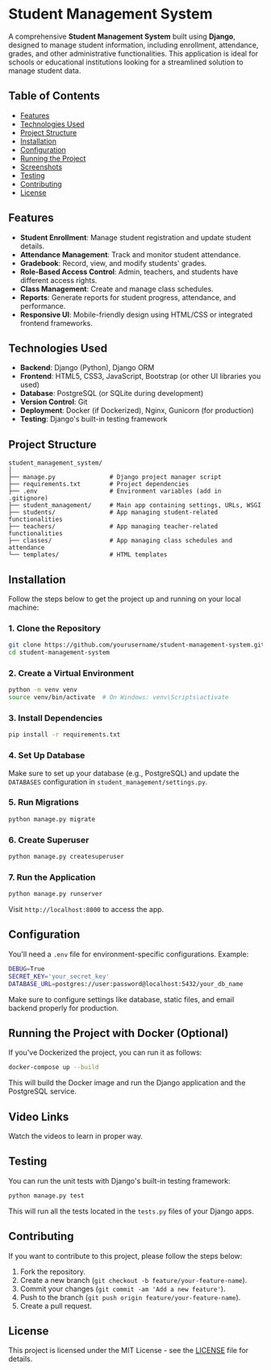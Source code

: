

# **Student Management System**

A comprehensive **Student Management System** built using **Django**, designed to manage student information, including enrollment, attendance, grades, and other administrative functionalities. This application is ideal for schools or educational institutions looking for a streamlined solution to manage student data.

## **Table of Contents**
- [Features](#features)
- [Technologies Used](#technologies-used)
- [Project Structure](#project-structure)
- [Installation](#installation)
- [Configuration](#configuration)
- [Running the Project](#running-the-project)
- [Screenshots](#screenshots)
- [Testing](#testing)
- [Contributing](#contributing)
- [License](#license)

## **Features**
- **Student Enrollment**: Manage student registration and update student details.
- **Attendance Management**: Track and monitor student attendance.
- **Gradebook**: Record, view, and modify students' grades.
- **Role-Based Access Control**: Admin, teachers, and students have different access rights.
- **Class Management**: Create and manage class schedules.
- **Reports**: Generate reports for student progress, attendance, and performance.
- **Responsive UI**: Mobile-friendly design using HTML/CSS or integrated frontend frameworks.

## **Technologies Used**
- **Backend**: Django (Python), Django ORM
- **Frontend**: HTML5, CSS3, JavaScript, Bootstrap (or other UI libraries you used)
- **Database**: PostgreSQL (or SQLite during development)
- **Version Control**: Git
- **Deployment**: Docker (if Dockerized), Nginx, Gunicorn (for production)
- **Testing**: Django's built-in testing framework

## **Project Structure**
```
student_management_system/
│
├── manage.py               # Django project manager script
├── requirements.txt        # Project dependencies
├── .env                    # Environment variables (add in .gitignore)
├── student_management/     # Main app containing settings, URLs, WSGI
├── students/               # App managing student-related functionalities
├── teachers/               # App managing teacher-related functionalities
├── classes/                # App managing class schedules and attendance
└── templates/              # HTML templates
```

## **Installation**
Follow the steps below to get the project up and running on your local machine:

### **1. Clone the Repository**
```bash
git clone https://github.com/yourusername/student-management-system.git
cd student-management-system
```

### **2. Create a Virtual Environment**
```bash
python -m venv venv
source venv/bin/activate  # On Windows: venv\Scripts\activate
```

### **3. Install Dependencies**
```bash
pip install -r requirements.txt
```

### **4. Set Up Database**
Make sure to set up your database (e.g., PostgreSQL) and update the `DATABASES` configuration in `student_management/settings.py`.

### **5. Run Migrations**
```bash
python manage.py migrate
```

### **6. Create Superuser**
```bash
python manage.py createsuperuser
```

### **7. Run the Application**
```bash
python manage.py runserver
```
Visit `http://localhost:8000` to access the app.

## **Configuration**
You'll need a `.env` file for environment-specific configurations. Example:

```bash
DEBUG=True
SECRET_KEY='your_secret_key'
DATABASE_URL=postgres://user:password@localhost:5432/your_db_name
```

Make sure to configure settings like database, static files, and email backend properly for production.

## **Running the Project with Docker (Optional)**
If you've Dockerized the project, you can run it as follows:

```bash
docker-compose up --build
```
This will build the Docker image and run the Django application and the PostgreSQL service.

## **Video Links**
Watch the videos to learn in proper way.


## **Testing**
You can run the unit tests with Django's built-in testing framework:

```bash
python manage.py test
```

This will run all the tests located in the `tests.py` files of your Django apps.

## **Contributing**
If you want to contribute to this project, please follow the steps below:
1. Fork the repository.
2. Create a new branch (`git checkout -b feature/your-feature-name`).
3. Commit your changes (`git commit -am 'Add a new feature'`).
4. Push to the branch (`git push origin feature/your-feature-name`).
5. Create a pull request.

## **License**
This project is licensed under the MIT License - see the [LICENSE](LICENSE) file for details.


